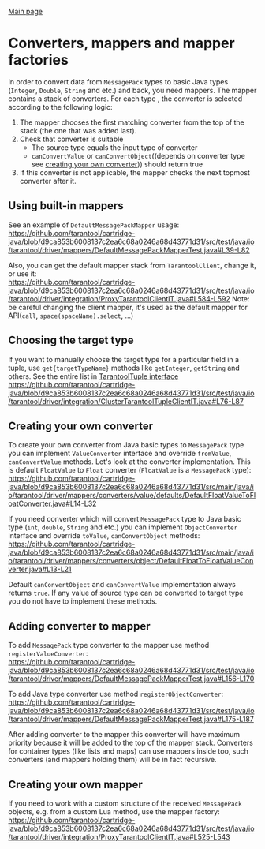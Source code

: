 [Main page](../README.md)

# Converters, mappers and mapper factories
In order to convert data from `MessagePack` types to basic Java types (`Integer`, `Double`, `String` and etc.) and back, you need mappers.
The mapper contains a stack of converters.
For each type , the converter is selected according to the following logic:
1) The mapper chooses the first matching converter from the top of the stack (the one that was added last).
2) Check that converter is suitable
    * The source type equals the input type of converter
    * `canConvertValue` or `canConvertObject`((depends on converter type see [creating your own converter](#creating-your-own-converter))) should return true
3) If this converter is not applicable, the mapper checks the next topmost converter after it.

## Using built-in mappers
See an example of `DefaultMessagePackMapper` usage:  
https://github.com/tarantool/cartridge-java/blob/d9ca853b6008137c2ea6c68a0246a68d43771d31/src/test/java/io/tarantool/driver/mappers/DefaultMessagePackMapperTest.java#L39-L82

Also, you can get the default mapper stack from `TarantoolClient`, change it, or use it:   
https://github.com/tarantool/cartridge-java/blob/d9ca853b6008137c2ea6c68a0246a68d43771d31/src/test/java/io/tarantool/driver/integration/ProxyTarantoolClientIT.java#L584-L592
Note: be careful changing the client mapper, it's used as the default mapper for API(`call`, `space(spaceName).select`, ...)

## Choosing the target type
If you want to manually choose the target type for a particular field in a tuple, use `get{targetTypeName}` methods
like `getInteger`, `getString` and others.  See the entire list in [TarantoolTuple interface](https://github.com/tarantool/cartridge-java/blob/master/src/main/java/io/tarantool/driver/api/tuple/TarantoolTuple.java)
https://github.com/tarantool/cartridge-java/blob/d9ca853b6008137c2ea6c68a0246a68d43771d31/src/test/java/io/tarantool/driver/integration/ClusterTarantoolTupleClientIT.java#L76-L87

## Creating your own converter
To create your own converter from Java basic types to `MessagePack` type you can implement `ValueConverter` interface and override `fromValue`, `canConvertValue` methods.
Let's look at the converter implementation. This is default `FloatValue` to `Float` converter (`FloatValue` is a `MessagePack` type):
https://github.com/tarantool/cartridge-java/blob/d9ca853b6008137c2ea6c68a0246a68d43771d31/src/main/java/io/tarantool/driver/mappers/converters/value/defaults/DefaultFloatValueToFloatConverter.java#L14-L32

If you need converter which will convert `MessagePack` type to Java basic type (`int`, `double`, `String` and etc.) you can implement `ObjectConverter` interface and
override `toValue`, `canConvertObject` methods:  
https://github.com/tarantool/cartridge-java/blob/d9ca853b6008137c2ea6c68a0246a68d43771d31/src/main/java/io/tarantool/driver/mappers/converters/object/DefaultFloatToFloatValueConverter.java#L13-L21

Default `canConvertObject` and `canConvertValue` implementation always returns `true`.
If any value of source type can be converted to target type you do not have to implement these methods.

## Adding converter to mapper
To add `MessagePack` type converter to the mapper use method `registerValueConverter`:  
https://github.com/tarantool/cartridge-java/blob/d9ca853b6008137c2ea6c68a0246a68d43771d31/src/test/java/io/tarantool/driver/mappers/DefaultMessagePackMapperTest.java#L156-L170

To add Java type converter use method `registerObjectConverter`:  
https://github.com/tarantool/cartridge-java/blob/d9ca853b6008137c2ea6c68a0246a68d43771d31/src/test/java/io/tarantool/driver/mappers/DefaultMessagePackMapperTest.java#L175-L187

After adding converter to the mapper this converter will have maximum priority
because it will be added to the top of the mapper stack.
Converters for container types (like lists and maps) can use mappers inside too, such converters (and mappers holding them) will be in fact recursive.

## Creating your own mapper
If you need to work with a custom structure of the received `MessagePack` objects, e.g. from a custom Lua method, use the mapper factory:  
https://github.com/tarantool/cartridge-java/blob/d9ca853b6008137c2ea6c68a0246a68d43771d31/src/test/java/io/tarantool/driver/integration/ProxyTarantoolClientIT.java#L525-L543
